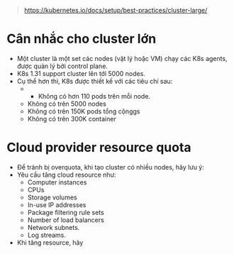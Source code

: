 > https://kubernetes.io/docs/setup/best-practices/cluster-large/

# Cân nhắc cho cluster lớn
- Một cluster là một set các nodes (vật lý hoặc VM) chạy các K8s agents, được quản lý bởi control plane.
- K8s 1.31 support cluster lên tới 5000 nodes.
- Cụ thể hơn thì, K8s được thiết kế với các tiêu chí sau:
  - - Không có hơn 110 pods trên mỗi node.
  - Không có trên 5000 nodes
  - Không có trên 150K pods tổng cộnggs
  - Không có trên 300K container

# Cloud provider resource quota
- Để tránh bị overquota, khi tạo cluster có nhiều nodes, hãy lưu ý:
- Yêu cầu tăng cloud resource như:
  - Computer instances
  - CPUs
  - Storage volumes
  - In-use IP addresses
  - Package filtering rule sets
  - Number of load balancers
  - Network subnets.
  - Log streams.
- Khi tăng resource, hãy 